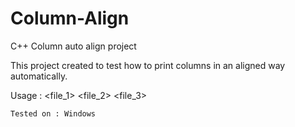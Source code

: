# Column-Align
C++ Column auto align project

This project created to test how to print columns in an aligned way automatically. 

Usage : <program> <file_1> <file_2> <file_3>
  
`Tested on : Windows`
